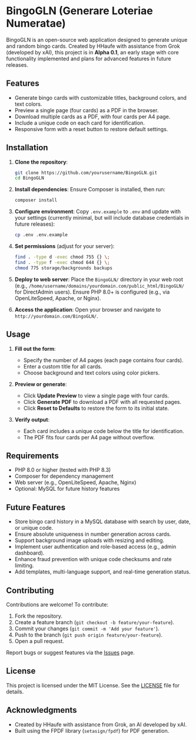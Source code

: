 # BingoGLN (Generare Loteriae Numeratae)

BingoGLN is an open-source web application designed to generate unique and random bingo cards. Created by HHaufe with assistance from Grok (developed by xAI), this project is in **Alpha 0.1**, an early stage with core functionality implemented and plans for advanced features in future releases.

## Features

- Generate bingo cards with customizable titles, background colors, and text colors.
- Preview a single page (four cards) as a PDF in the browser.
- Download multiple cards as a PDF, with four cards per A4 page.
- Include a unique code on each card for identification.
- Responsive form with a reset button to restore default settings.

## Installation

1. **Clone the repository**:
   ```bash
   git clone https://github.com/yourusername/BingoGLN.git
   cd BingoGLN
   ```

2. **Install dependencies**:
   Ensure Composer is installed, then run:
   ```bash
   composer install
   ```

3. **Configure environment**:
   Copy `.env.example` to `.env` and update with your settings (currently minimal, but will include database credentials in future releases):
   ```bash
   cp .env .env.example
   ```

4. **Set permissions** (adjust for your server):
   ```bash
   find . -type d -exec chmod 755 {} \;
   find . -type f -exec chmod 644 {} \;
   chmod 775 storage/backgrounds backups
   ```

5. **Deploy to web server**:
   Place the `BingoGLN/` directory in your web root (e.g., `/home/username/domains/yourdomain.com/public_html/BingoGLN/` for DirectAdmin users).
   Ensure PHP 8.0+ is configured (e.g., via OpenLiteSpeed, Apache, or Nginx).

6. **Access the application**:
   Open your browser and navigate to `http://yourdomain.com/BingoGLN/`.

## Usage

1. **Fill out the form**:
   - Specify the number of A4 pages (each page contains four cards).
   - Enter a custom title for all cards.
   - Choose background and text colors using color pickers.

2. **Preview or generate**:
   - Click **Update Preview** to view a single page with four cards.
   - Click **Generate PDF** to download a PDF with all requested pages.
   - Click **Reset to Defaults** to restore the form to its initial state.

3. **Verify output**:
   - Each card includes a unique code below the title for identification.
   - The PDF fits four cards per A4 page without overflow.

## Requirements

- PHP 8.0 or higher (tested with PHP 8.3)
- Composer for dependency management
- Web server (e.g., OpenLiteSpeed, Apache, Nginx)
- Optional: MySQL for future history features

## Future Features

- Store bingo card history in a MySQL database with search by user, date, or unique code.
- Ensure absolute uniqueness in number generation across cards.
- Support background image uploads with resizing and editing.
- Implement user authentication and role-based access (e.g., admin dashboard).
- Enhance fraud prevention with unique code checksums and rate limiting.
- Add templates, multi-language support, and real-time generation status.

## Contributing

Contributions are welcome! To contribute:
1. Fork the repository.
2. Create a feature branch (`git checkout -b feature/your-feature`).
3. Commit your changes (`git commit -m 'Add your feature'`).
4. Push to the branch (`git push origin feature/your-feature`).
5. Open a pull request.

Report bugs or suggest features via the [Issues](https://github.com/yourusername/BingoGLN/issues) page.

## License

This project is licensed under the MIT License. See the [LICENSE](LICENSE) file for details.

## Acknowledgments

- Created by HHaufe with assistance from Grok, an AI developed by xAI.
- Built using the FPDF library (`setasign/fpdf`) for PDF generation.
